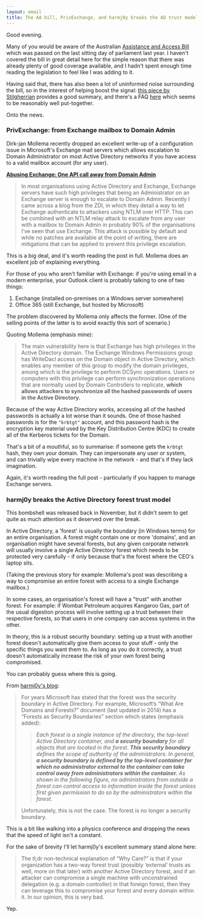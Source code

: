 ```yaml
---
layout: email
title: The AA bill, PrivExchange, and harmj0y breaks the AD trust model
---
```


Good evening.

Many of you would be aware of the Australian [Assistance and Access Bill](https://www.aph.gov.au/Parliamentary_Business/Bills_Legislation/Bills_Search_Results/Result?bId=r6195) which was passed on the last sitting day of parliament last year. I haven't covered the bill in great detail here for the simple reason that there was already plenty of good coverage available, and I hadn't spent enough time reading the legislation to feel like I was adding to it.

Having said that, there has also been a lot of uninformed noise surrounding the bill, so in the interest of helping boost the signal: [this piece by Stilgherrian](https://www.zdnet.com/article/whats-actually-in-australias-encryption-laws-everything-you-need-to-know/) provides a good summary, and there's a FAQ [here](https://github.com/alfiedotwtf/AABillFAQ/blob/master/README.md) which seems to be reasonably well put-together.

Onto the news.

### PrivExchange: from Exchange mailbox to Domain Admin

Dirk-jan Mollema recently dropped an excellent write-up of a configuration issue in Microsoft's Exchange mail servers which allows escalation to Domain Administrator on most Active Directory networks if you have access to a valid mailbox account (for any user).

[**Abusing Exchange: One API call away from Domain Admin**](https://dirkjanm.io/abusing-exchange-one-api-call-away-from-domain-admin/)

>In most organisations using Active Directory and Exchange, Exchange servers have such high privileges that being an Administrator on an Exchange server is enough to escalate to Domain Admin. Recently I came across a blog from the ZDI, in which they detail a way to let Exchange authenticate to attackers using NTLM over HTTP. This can be combined with an NTLM relay attack to escalate from any user with a mailbox to Domain Admin in probably 90% of the organisations I’ve seen that use Exchange. This attack is possible by default and while no patches are available at the point of writing, there are mitigations that can be applied to prevent this privilege escalation.

This is a big deal, and it's worth reading the post in full. Mollema does an excellent job of explaining everything.

For those of you who aren't familiar with Exchange: if you're using email in a modern enterprise, your Outlook client is probably talking to one of two things:
1. Exchange (installed on-premises on a Windows server somewhere)
2. Office 365 (still Exchange, but hosted by Microsoft)

The problem discovered by Mollema only affects the former. (One of the selling points of the latter is to avoid exactly this sort of scenario.)

Quoting Mollema (emphasis mine):

>The main vulnerability here is that Exchange has high privileges in the Active Directory domain. The Exchange Windows Permissions group has WriteDacl access on the Domain object in Active Directory, which enables any member of this group to modify the domain privileges, among which is the privilege to perform DCSync operations. Users or computers with this privilege can perform synchronization operations that are normally used by Domain Controllers to replicate, **which allows attackers to synchronize all the hashed passwords of users in the Active Directory.**

Because of the way Active Directory works, accessing all of the hashed passwords is actually a lot worse than it sounds. One of those hashed passwords is for the `"krbtgt"` account, and this password hash is the encryption key material used by the Key Distribution Centre (KDC) to create all of the Kerberos tickets for the Domain. 

That's a bit of a mouthful, so to summarise: if someone gets the `krbtgt` hash, they own your domain. They can impersonate any user or system, and can trivially wipe every machine in the network - and that's if they lack imagination.

Again, it's worth reading the full post - particularly if you happen to manage Exchange servers.

### harmj0y breaks the Active Directory forest trust model

This bombshell was released back in November, but it didn't seem to get quite as much attention as it deserved over the break.

In Active Directory, a 'forest' is usually the boundary (in Windows terms) for an entire organisation. A forest might contain one or more 'domains', and an organisation might have several forests, but any given corporate network will usually involve a single Active Directory forest which needs to be protected very carefully  - if only because that's the forest where the CEO's laptop sits.

(Taking the previous story for example: Mollema's post was describing a way to compromise an entire forest with access to a single Exchange mailbox.)

In some cases, an organisation's forest will have a "trust" with another forest. For example: if Wombat Petroleum acquires Kangaroo Gas, part of the usual digestion process will involve setting up a trust between their respective forests, so that users in one company can access systems in the other.

In theory, this is a robust security boundary: setting up a trust with another forest doesn't automatically give them access to your stuff - only the specific things you want them to. As long as you do it correctly, a trust doesn't automatically increase the risk of your own forest being compromised.

You can probably guess where this is going.

From [harmj0y's blog](http://www.harmj0y.net/blog/redteaming/not-a-security-boundary-breaking-forest-trusts/):

>For years Microsoft has stated that the forest was the security boundary in Active Directory. For example, Microsoft’s “What Are Domains and Forests?” document (last updated in 2014) has a “Forests as Security Boundaries” section which states (emphasis added):
>
>>_Each forest is a single instance of the directory, the top-level Active Directory container, and **a security boundary** for all objects that are located in the forest. **This security boundary** defines the scope of authority of the administrators. In general, **a security boundary is defined by the top-level container for which no administrator external to the container can take control away from administrators within the container.** As shown in the following figure, no administrators from outside a forest can control access to information inside the forest unless first given permission to do so by the administrators within the forest._
>
>Unfortunately, this is not the case. The forest is no longer a security boundary.

This is a bit like walking into a physics conference and dropping the news that the speed of light isn't a constant.

For the sake of brevity I'll let harmj0y's excellent summary stand alone here:

>The tl;dr non-technical explanation of “Why Care?” is that if your organization has a two-way forest trust (possibly ‘external’ trusts as well, more on that later) with another Active Directory forest, and if an attacker can compromise a single machine with unconstrained delegation (e.g. a domain controller) in that foreign forest, then they can leverage this to compromise your forest and every domain within it. In our opinion, this is very bad.

Yep.